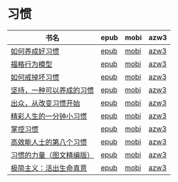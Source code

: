 # 习惯

| 书名 | epub | mobi | azw3 |
| --- | --- | --- | --- |
| [如何养成好习惯](http://ct.dalanmei.com/f/31084289-771230874-60d938) | [epub](http://ct.dalanmei.com/f/31084289-771230874-60d938) | [mobi](http://ct.dalanmei.com/f/31084289-771246364-ad248b) | [azw3](http://ct.dalanmei.com/f/31084289-771236122-bc580b) |
| [福格行为模型](None) | [epub](None) | [mobi](None) | [azw3](None) |
| [如何戒掉坏习惯](http://ct.dalanmei.com/f/31084289-571731990-b78839) | [epub](http://ct.dalanmei.com/f/31084289-571731990-b78839) | [mobi](http://ct.dalanmei.com/f/31084289-572054179-6a93db) | [azw3](http://ct.dalanmei.com/f/31084289-572084404-04ada4) |
| [坚持，一种可以养成的习惯](http://ct.dalanmei.com/f/31084289-571731155-67c825) | [epub](http://ct.dalanmei.com/f/31084289-571731155-67c825) | [mobi](http://ct.dalanmei.com/f/31084289-572067337-af8247) | [azw3](http://ct.dalanmei.com/f/31084289-572086025-719a1a) |
| [出众，从改变习惯开始](http://ct.dalanmei.com/f/31084289-571651872-2a539a) | [epub](http://ct.dalanmei.com/f/31084289-571651872-2a539a) | [mobi](http://ct.dalanmei.com/f/31084289-572119979-285edf) | [azw3](http://ct.dalanmei.com/f/31084289-572180050-a92f84) |
| [精彩人生的一分钟小习惯](http://ct.dalanmei.com/f/31084289-571539292-921421) | [epub](http://ct.dalanmei.com/f/31084289-571539292-921421) | [mobi](http://ct.dalanmei.com/f/31084289-571807213-1dda78) | [azw3](http://ct.dalanmei.com/f/31084289-572196047-19611f) |
| [掌控习惯](http://ct.dalanmei.com/f/31084289-571560233-e90692) | [epub](http://ct.dalanmei.com/f/31084289-571560233-e90692) | [mobi](http://ct.dalanmei.com/f/31084289-571985631-1a2675) | [azw3](http://ct.dalanmei.com/f/31084289-572211938-6ffef9) |
| [高效能人士的第八个习惯](http://ct.dalanmei.com/f/31084289-571561852-b55a99) | [epub](http://ct.dalanmei.com/f/31084289-571561852-b55a99) | [mobi](http://ct.dalanmei.com/f/31084289-571989732-005b7a) | [azw3](http://ct.dalanmei.com/f/31084289-571910537-21fade) |
| [习惯的力量（图文精编版）](http://ct.dalanmei.com/f/31084289-571423592-3e928f) | [epub](http://ct.dalanmei.com/f/31084289-571423592-3e928f) | [mobi](http://ct.dalanmei.com/f/31084289-571782287-1c5ea0) | [azw3](http://ct.dalanmei.com/f/31084289-571883424-b47e64) |
| [极简主义：活出生命真意](http://ct.dalanmei.com/f/31084289-571451344-be050f) | [epub](http://ct.dalanmei.com/f/31084289-571451344-be050f) | [mobi](http://ct.dalanmei.com/f/31084289-571784947-622c0c) | [azw3](http://ct.dalanmei.com/f/31084289-571885274-4cb79a) |
